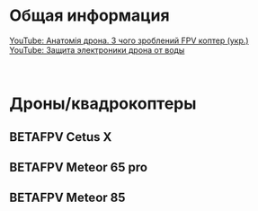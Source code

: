 # Общая информация
[YouTube: Анатомія дрона. З чого зроблений FPV коптер (укр.)](https://www.youtube.com/watch?v=hLtEWlq-7uY)  
[YouTube: Защита электроники дрона от воды](https://www.youtube.com/watch?v=UN3pCRkmNeI)  

&nbsp;
&nbsp;
&nbsp;

# Дроны/квадрокоптеры
## BETAFPV Cetus X

## BETAFPV Meteor 65 pro

## BETAFPV Meteor 85


